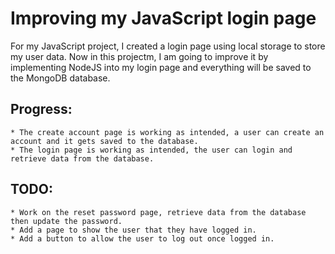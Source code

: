 # Improving my JavaScript login page

For my JavaScript project, I created a login page
using local storage to store my user data. Now in this projectm, I am going to improve it by implementing NodeJS into my login page and everything will be saved to the MongoDB database.

## Progress:
    * The create account page is working as intended, a user can create an account and it gets saved to the database.
    * The login page is working as intended, the user can login and retrieve data from the database.

## TODO:
    * Work on the reset password page, retrieve data from the database then update the password.
    * Add a page to show the user that they have logged in.
    * Add a button to allow the user to log out once logged in.